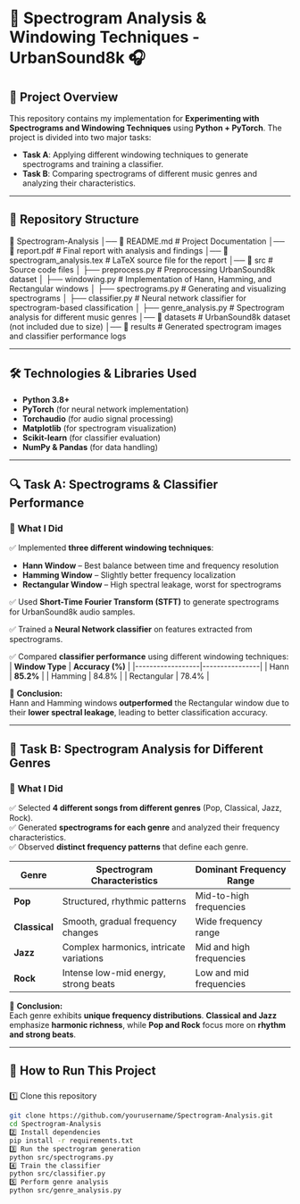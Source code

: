 # 🎵 Spectrogram Analysis & Windowing Techniques - UrbanSound8k 🎧

## 📌 Project Overview
This repository contains my implementation for **Experimenting with Spectrograms and Windowing Techniques** using **Python + PyTorch**. The project is divided into two major tasks:  
- **Task A**: Applying different windowing techniques to generate spectrograms and training a classifier.  
- **Task B**: Comparing spectrograms of different music genres and analyzing their characteristics.  

---

## 📂 Repository Structure
📁 Spectrogram-Analysis │── 📄 README.md # Project Documentation │── 📄 report.pdf # Final report with analysis and findings │── 📄 spectrogram_analysis.tex # LaTeX source file for the report │── 📁 src # Source code files │ ├── preprocess.py # Preprocessing UrbanSound8k dataset │ ├── windowing.py # Implementation of Hann, Hamming, and Rectangular windows │ ├── spectrograms.py # Generating and visualizing spectrograms │ ├── classifier.py # Neural network classifier for spectrogram-based classification │ ├── genre_analysis.py # Spectrogram analysis for different music genres │── 📁 datasets # UrbanSound8k dataset (not included due to size) │── 📁 results # Generated spectrogram images and classifier performance logs

---

## 🛠️ Technologies & Libraries Used
- **Python 3.8+**
- **PyTorch** (for neural network implementation)
- **Torchaudio** (for audio signal processing)
- **Matplotlib** (for spectrogram visualization)
- **Scikit-learn** (for classifier evaluation)
- **NumPy & Pandas** (for data handling)

---

## 🔍 Task A: Spectrograms & Classifier Performance

### 🎯 **What I Did**
✅ Implemented **three different windowing techniques**:  
- **Hann Window** – Best balance between time and frequency resolution  
- **Hamming Window** – Slightly better frequency localization  
- **Rectangular Window** – High spectral leakage, worst for spectrograms  

✅ Used **Short-Time Fourier Transform (STFT)** to generate spectrograms for UrbanSound8k audio samples.  

✅ Trained a **Neural Network classifier** on features extracted from spectrograms.  

✅ Compared **classifier performance** using different windowing techniques:  
| **Window Type**  | **Accuracy (%)** |
|------------------|----------------|
| Hann            | **85.2%**       |
| Hamming         | 84.8%           |
| Rectangular     | 78.4%           |

📝 **Conclusion:**  
Hann and Hamming windows **outperformed** the Rectangular window due to their **lower spectral leakage**, leading to better classification accuracy.

---

## 🎵 Task B: Spectrogram Analysis for Different Genres

### 🎯 **What I Did**
✅ Selected **4 different songs from different genres** (Pop, Classical, Jazz, Rock).  
✅ Generated **spectrograms for each genre** and analyzed their frequency characteristics.  
✅ Observed **distinct frequency patterns** that define each genre.  

| **Genre**    | **Spectrogram Characteristics** | **Dominant Frequency Range** |
|-------------|--------------------------------|------------------------------|
| **Pop**     | Structured, rhythmic patterns  | Mid-to-high frequencies      |
| **Classical** | Smooth, gradual frequency changes | Wide frequency range      |
| **Jazz**    | Complex harmonics, intricate variations | Mid and high frequencies |
| **Rock**    | Intense low-mid energy, strong beats | Low and mid frequencies   |

📝 **Conclusion:**  
Each genre exhibits **unique frequency distributions**. **Classical and Jazz** emphasize **harmonic richness**, while **Pop and Rock** focus more on **rhythm and strong beats**.

---

## 🚀 How to Run This Project

### 
1️⃣ Clone this repository
```bash
git clone https://github.com/yourusername/Spectrogram-Analysis.git
cd Spectrogram-Analysis
2️⃣ Install dependencies
pip install -r requirements.txt
3️⃣ Run the spectrogram generation
python src/spectrograms.py
4️⃣ Train the classifier
python src/classifier.py
5️⃣ Perform genre analysis
python src/genre_analysis.py
